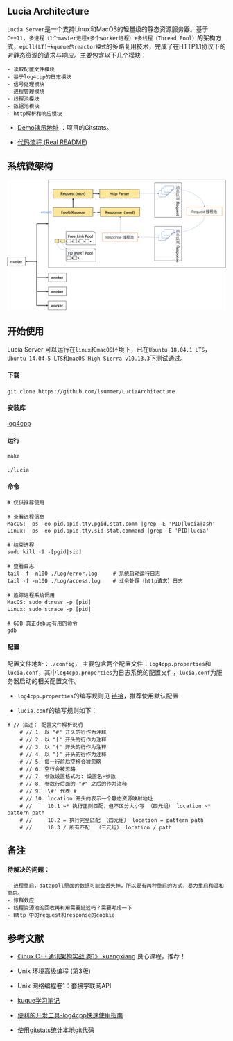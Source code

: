 ## Lucia Architecture

`Lucia Server`是一个支持Linux和MacOS的轻量级的静态资源服务器。基于`C++11`，`多进程（1个master进程+多个worker进程）+多线程（Thread Pool）`的架构方式，`epoll(LT)+kqueue的reactor模式`的多路复用技术，完成了在HTTP1.1协议下的对静态资源的请求与响应。主要包含以下几个模块：

```
- 读取配置文件模块
- 基于log4cpp的日志模块
- 信号处理模块
- 进程管理模块
- 线程池模块
- 数据池模块
- http解析和响应模块
```



- [Demo演示地址](http://icontinua.cn:8011/index.html) ：项目的Gitstats。

- [代码流程 (Real README)](https://github.com/lsummer/LuciaArchitecture/blob/master/README_old.md)

## 系统微架构

![Atchitecture](https://github.com/lsummer/LuciaArchitecture/raw/master/resource/git/Arch.png)

## 开始使用

Lucia Server 可以运行在`linux`和`macOS`环境下，已在`Ubuntu 18.04.1 LTS`，`Ubuntu 14.04.5 LTS`和`macOS High Sierra v10.13.3`下测试通过。

#### 下载

`git clone https://github.com/lsummer/LuciaArchitecture`

#### 安装库

[log4cpp](http://log4cpp.sourceforge.net/)

#### 运行

```
make

./lucia
```

#### 命令

```
# 仅供推荐使用

# 查看进程信息
MacOS:  ps -eo pid,ppid,tty,pgid,stat,comm |grep -E 'PID|lucia|zsh'
Linux:  ps -eo pid,ppid,tty,sid,stat,command |grep -E 'PID|lucia'

# 结束进程
sudo kill -9 -[pgid|sid]

# 查看日志
tail -f -n100 ./Log/error.log     # 系统启动运行日志
tail -f -n100 ./Log/access.log    # 业务处理（http请求）日志

# 追踪进程系统调用
MacOS: sudo dtruss -p [pid]
Linux: sudo strace -p [pid]

# GDB 真正debug有用的命令
gdb
```



#### 配置

配置文件地址：`./config`， 主要包含两个配置文件：`log4cpp.properties`和`lucia.conf`，其中`log4cpp.properties`为日志系统的配置文件，`lucia.conf`为服务器启动的相关配置文件。

- `log4cpp.properties`的编写规则见 [链接](https://www.ibm.com/developerworks/cn/linux/l-log4cpp/index.html)，推荐使用默认配置

- `lucia.conf`的编写规则如下：

```
# // 描述： 配置文件解析说明
    # // 1. 以 "#" 开头的行作为注释
    # // 2. 以 "[" 开头的行作为注释
    # // 3. 以 "{" 开头的行作为注释
    # // 4. 以 "}" 开头的行作为注释
    # // 5. 每一行前后空格会被忽略
    # // 6. 空行会被忽略
    # // 7. 参数设置格式为: 设置名=参数 
    # // 8. 参数行后面的 "#" 之后的作为注释
    # // 9. '\#' 代表 #
    # // 10. location 开头的表示一个静态资源映射地址
    # //     10.1 ~* 执行正则匹配，但不区分大小写 （四元组） location ~* pattern path
    # //     10.2 = 执行完全匹配 （四元组） location = pattern path
    # //     10.3 / 所有匹配  （三元组） location / path
```



## 备注

#### 待解决的问题：

```
- 进程重启，datapoll里面的数据可能会丢失掉，所以要有两种重启的方式，暴力重启和温和重启。
- 惊群效应
- 线程资源池的回收再利用需要延迟吗？需要考虑一下
- Http 中的request和response的cookie
```



## 参考文献

- [《linux C++通讯架构实战 卷1》 kuangxiang](https://study.163.com/course/courseMain.htm?courseId=1006470001&share=1&shareId=3088415) 良心课程，推荐！
- Unix 环境高级编程 (第3版)
- Unix 网络编程卷1：套接字联网API
- [kuque学习笔记](http://andrewliu.in/2016/08/14/Kqueue%E5%AD%A6%E4%B9%A0%E7%AC%94%E8%AE%B0/)
- [便利的开发工具-log4cpp快速使用指南](https://www.ibm.com/developerworks/cn/linux/l-log4cpp/index.html)

- [使用gitstats统计本地git代码](https://sealake.net/analyze-your-local-gitrepo-by-gitstats/)